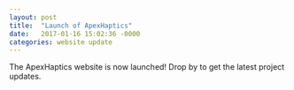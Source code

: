 ```yaml
---
layout: post
title:  "Launch of ApexHaptics"
date:   2017-01-16 15:02:36 -0000
categories: website update
---
```

The ApexHaptics website is now launched! Drop by to get the latest project updates.
